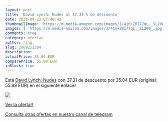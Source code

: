 ```yaml
---
layout: post
title: 'David Lynch: Nudes al 37.31 % de descuento'
date: 2020-09-22 07:40:42
thumbnailImage: 'https://m.media-amazon.com/images/I/41n+Z0I77qL._SL200_.jpg'
images: [ 'https://m.media-amazon.com/images/I/41n+Z0I77qL._SL200_.jpg' ]
comments: true
category: ofertas
author: ring
slug: 2869251394
description:
actualPrice: 35.04 EUR
comparePrice: 55.89 EUR
inStock: true
---
```


Está [David Lynch: Nudes](https://www.amazon.com/dp/2869251394/?tag=redken08-20) con 37.31 de descuento por 35.04 EUR (original: 55.89 EUR) en el siguiente enlace!

[![](https://m.media-amazon.com/images/I/41n+Z0I77qL._SL200_.jpg)](https://www.amazon.com/dp/2869251394/?tag=redken08-20)

[Ver la oferta!!](https://www.amazon.com/dp/2869251394/?tag=redken08-20)

[Consulta otras ofertas en nuestro canal de telegram](https://t.me/s/ofertas25)
